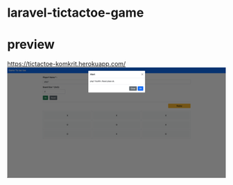 # laravel-tictactoe-game

# preview
  https://tictactoe-komkrit.herokuapp.com/
  ![alt_text](https://github.com/KhunbankDev/laravel-tictactoe-game/blob/master/public/imgs/Screen%20Shot%202564-03-25%20at%2011.13.26.png)

